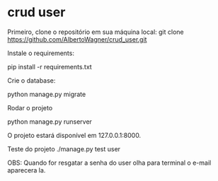 # crud user



Primeiro, clone o repositório em sua máquina local:
git clone https://github.com/AlbertoWagner/crud_user.git

Instale o requirements:

pip install -r requirements.txt

Crie o database:

python manage.py migrate

Rodar o projeto

python manage.py runserver

O projeto estará disponível em 127.0.0.1:8000.

Teste do projeto 
 ./manage.py test user
 
OBS: Quando for resgatar a senha do user olha para terminal o e-mail aparecera la.
